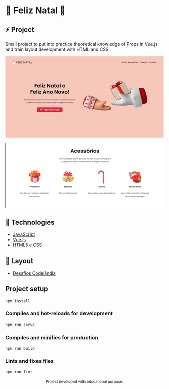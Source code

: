 <h1> 🎅 Feliz Natal 🎅 </h1>

## ⚡ Project
Small project to put into practice theoretical knowledge of Props in Vue.js and train layout development with HTML and CSS.

<img src="https://raw.githubusercontent.com/dlavinia/feliznatal/master/src/assets/print1.png"/><br>

<img src="https://raw.githubusercontent.com/dlavinia/feliznatal/master/src/assets/print2.png"/>

## 🚀 Technologies

- [JavaScript](https://www.javascript.com/)
- [Vue.js](https://vuejs.org/)
- [HTML5 e CSS](https://https://html.com/)


## 🧩 Layout

- [Desafios Codelândia](
https://www.figma.com/file/Yb9IBH56g7T1hdIyZ3BMNO/Desafios---Codel%C3%A2ndia?node-id=39340%3A782)


## Project setup
```
npm install
```

### Compiles and hot-reloads for development
```
npm run serve
```

### Compiles and minifies for production
```
npm run build
```

### Lints and fixes files
```
npm run lint
```

<p align="center">
  <small>Project developed with educational purpose.<small>
</p>
